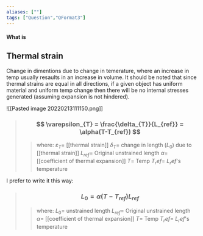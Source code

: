 ```yaml
---
aliases: [""]
tags: ["Question","QFormat3"]
---
```


#### What is
## Thermal strain
Change in dimentions due to change in temerature, where an increase in temp usually resaults in an increase in volume.
It should be noted that since thermal strains are equal in all directions, if a given object has uniform material and uniform temp change then there will be no internal stresses generated (assuming expansion is not hindered). 

![[Pasted image 20220213111150.png]]

> ### $$ \varepsilon_{T} = \frac{\delta_{T}}{L_{ref}} = \alpha(T-T_{ref}) $$ 
>> where:
>> $\varepsilon_{T}=$ [[thermal strain]] 
>> $\delta_{T}=$ change in length ($L_{0}$) due to [[thermal strain]]
>> $L_{ref}=$ Original unstrained length
>> $\alpha=$ [[coefficient of thermal expansion]]
>> $T=$ Temp
>> $T_ref=$ $L_ref$'s temperature

I prefer to write it this way:

> ### $$ L_{0} = \alpha(T-T_{ref})L_{ref} $$ 
>> where:
>> $L_{0}=$ unstrained length 
>> $L_{ref}=$ Original unstrained length
>> $\alpha=$ [[coefficient of thermal expansion]]
>> $T=$ Temp
>> $T_ref=$ $L_ref$'s temperature
